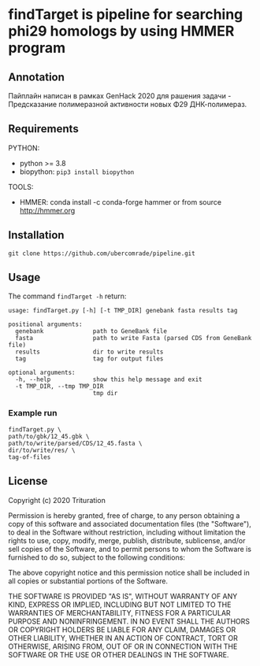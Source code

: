 # findTarget is pipeline for searching phi29 homologs by using HMMER program

## Annotation

Пайплайн написан в рамках GenHack 2020 для рашения задачи - Предсказание полимеразной активности новых Φ29 ДНК-полимераз.

## Requirements

PYTHON:
  * python >= 3.8
  * biopython: `pip3 install biopython`

TOOLS:
  * HMMER: conda install -c conda-forge hammer or from source http://hmmer.org


## Installation

```  
git clone https://github.com/ubercomrade/pipeline.git  
```

## Usage
The command `findTarget -h` return:

```
usage: findTarget.py [-h] [-t TMP_DIR] genebank fasta results tag

positional arguments:
  genebank              path to GeneBank file
  fasta                 path to write Fasta (parsed CDS from GeneBank file)
  results               dir to write results
  tag                   tag for output files

optional arguments:
  -h, --help            show this help message and exit
  -t TMP_DIR, --tmp TMP_DIR
                        tmp dir
```
### Example run
```
findTarget.py \
path/to/gbk/12_45.gbk \
path/to/write/parsed/CDS/12_45.fasta \
dir/to/write/res/ \
tag-of-files
```

## License

Copyright (c) 2020 Trituration

Permission is hereby granted, free of charge, to any person obtaining a copy
of this software and associated documentation files (the "Software"), to deal
in the Software without restriction, including without limitation the rights
to use, copy, modify, merge, publish, distribute, sublicense, and/or sell
copies of the Software, and to permit persons to whom the Software is
furnished to do so, subject to the following conditions:

The above copyright notice and this permission notice shall be included in all
copies or substantial portions of the Software.

THE SOFTWARE IS PROVIDED "AS IS", WITHOUT WARRANTY OF ANY KIND, EXPRESS OR
IMPLIED, INCLUDING BUT NOT LIMITED TO THE WARRANTIES OF MERCHANTABILITY,
FITNESS FOR A PARTICULAR PURPOSE AND NONINFRINGEMENT. IN NO EVENT SHALL THE
AUTHORS OR COPYRIGHT HOLDERS BE LIABLE FOR ANY CLAIM, DAMAGES OR OTHER
LIABILITY, WHETHER IN AN ACTION OF CONTRACT, TORT OR OTHERWISE, ARISING FROM,
OUT OF OR IN CONNECTION WITH THE SOFTWARE OR THE USE OR OTHER DEALINGS IN THE
SOFTWARE.